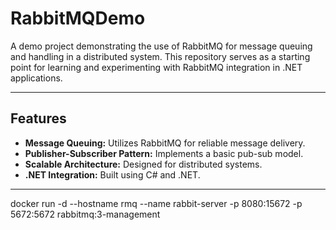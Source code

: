 # RabbitMQDemo

A demo project demonstrating the use of RabbitMQ for message queuing and handling in a distributed system. This repository serves as a starting point for learning and experimenting with RabbitMQ integration in .NET applications.

---

## Features

- **Message Queuing:** Utilizes RabbitMQ for reliable message delivery.
- **Publisher-Subscriber Pattern:** Implements a basic pub-sub model.
- **Scalable Architecture:** Designed for distributed systems.
- **.NET Integration:** Built using C# and .NET.

---

docker run -d --hostname rmq --name rabbit-server -p 8080:15672 -p 5672:5672 rabbitmq:3-management
